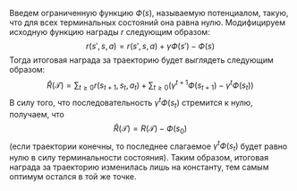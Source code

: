 Введем ограниченную функцию $Ф(s)$, называемую потенциалом, такую, что для всех терминальных состояний она равна нулю. Модифицируем исходную функцию награды $r$ следующим образом:
$$r(s', s, a) = r(s', s, a) + \gamma Ф(s') - Ф(s)$$
Тогда итоговая награда за траекторию будет выглядеть следующим образом:
$$\hat R(\mathcal{T}) = \sum_{t\ge0} r(s_{t+1}, s_t, a_t) + \sum_{t\ge0} (\gamma^{t+1}Ф(s_{t+1}) - \gamma^tФ(s_t))$$
В силу того, что последовательность $\gamma^tФ(s_t)$ стремится к нулю, получаем, что
 $$\hat R(\mathcal{T}) = R(\mathcal{T}) - Ф(s_0)$$
 (если траектории конечны, то последнее слагаемое $\gamma^t Ф(s_t)$ будет равно нулю в силу терминальности состояния).
 Таким образом, итоговая награда за траекторию изменилась лишь на константу, тем самым оптимум остался в той же точке.